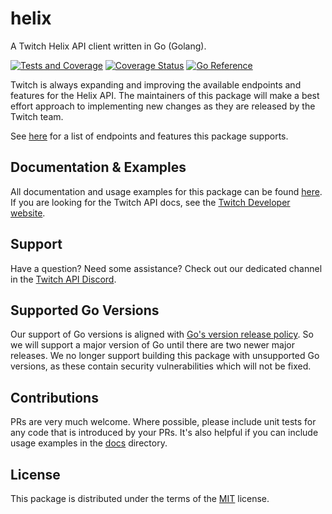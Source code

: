 # helix

A Twitch Helix API client written in Go (Golang).

[![Tests and Coverage](https://github.com/nicklaw5/helix/workflows/Tests%20and%20Coverage/badge.svg)](https://github.com/nicklaw5/helix/actions?query=workflow%3A%22Tests+and+Coverage%22)
[![Coverage Status](https://coveralls.io/repos/github/nicklaw5/helix/badge.svg)](https://coveralls.io/github/nicklaw5/helix)
[![Go Reference](https://pkg.go.dev/badge/github.com/nicklaw5/helix.svg)](https://pkg.go.dev/github.com/nicklaw5/helix)

Twitch is always expanding and improving the available endpoints and features for the Helix API.
The maintainers of this package will make a best effort approach to implementing new changes
as they are released by the Twitch team.

See [here](SUPPORTED_ENDPOINTS.md) for a list of endpoints and features this package supports.

## Documentation & Examples

All documentation and usage examples for this package can be found [here](docs/README.md).
If you are looking for the Twitch API docs, see the [Twitch Developer website](https://dev.twitch.tv/docs/api).

## Support

Have a question? Need some assistance? Check out our dedicated channel in the
[Twitch API Discord](https://discord.gg/8HKVrmzczH).

## Supported Go Versions

Our support of Go versions is aligned with [Go's version release policy](https://golang.org/doc/devel/release#policy).
So we will support a major version of Go until there are two newer major releases.
We no longer support building this package with unsupported Go versions, as these contain security
vulnerabilities which will not be fixed.

## Contributions

PRs are very much welcome.
Where possible, please include unit tests for any code that is introduced by your PRs.
It's also helpful if you can include usage examples in the [docs](docs) directory.

## License

This package is distributed under the terms of the [MIT](License) license.
